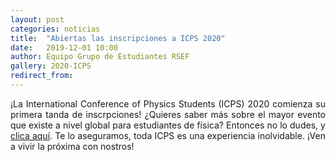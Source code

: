 ```yaml
---
layout: post
categories: noticias
title:  "Abiertas las inscripciones a ICPS 2020"
date:   2019-12-01 10:00
author: Equipo Grupo de Estudiantes RSEF
gallery: 2020-ICPS
redirect_from:
---
```

<p style="text-align: justify">
  ¡La International Conference of Physics Students (ICPS) 2020 comienza su primera tanda de inscrpciones! ¿Quieres saber más sobre el mayor evento
  que existe a nivel global para estudiantes de física? Entonces no lo dudes, y <a href="/eventos-internacionales/2020/08/09/ICPS2020/">clica aquí</a>.
  Te lo aseguramos, toda ICPS es una experiencia inolvidable. ¡Ven a vivir la próxima con nostros!
</p> 


